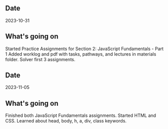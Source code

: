 ## Date
2023-10-31

## What's going on
Started Practice Assignments for Section 2: JavaScript Fundamentals - Part 1
Added worklog and pdf with tasks, pathways, and lectures in materials folder.
Solver first 3 assignments.


## Date
2023-11-05

## What's going on
Finished both JavaScript Fundamentals assignments.
Started HTML and CSS. Learned about head, body, h, a, div, class keywords.